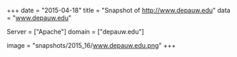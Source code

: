 
+++
date = "2015-04-18"
title = "Snapshot of http://www.depauw.edu"
data = "www.depauw.edu"

Server = ["Apache"]
domain = ["depauw.edu"]

  image = "snapshots/2015_16/www.depauw.edu.png"
+++
#
